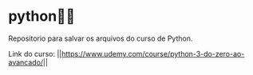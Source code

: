 # python🐍🐍

Repositorio para salvar os arquivos do curso de Python.

Link do curso:
            ||<https://www.udemy.com/course/python-3-do-zero-ao-avancado/>||
